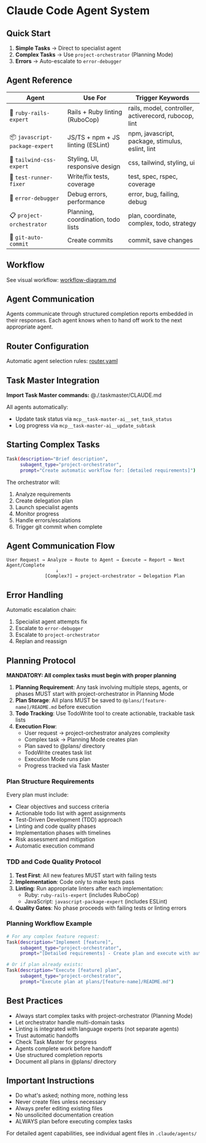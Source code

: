 # Claude Code Agent System

## Quick Start

1. **Simple Tasks** → Direct to specialist agent
2. **Complex Tasks** → Use `project-orchestrator` (Planning Mode)
3. **Errors** → Auto-escalate to `error-debugger`

## Agent Reference

| Agent | Use For | Trigger Keywords |
|-------|---------|------------------|
| 🚂 `ruby-rails-expert` | Rails + Ruby linting (RuboCop) | rails, model, controller, activerecord, rubocop, lint |
| 📦 `javascript-package-expert` | JS/TS + npm + JS linting (ESLint) | npm, javascript, package, stimulus, eslint, lint |
| 🎨 `tailwind-css-expert` | Styling, UI, responsive design | css, tailwind, styling, ui |
| 🧪 `test-runner-fixer` | Write/fix tests, coverage | test, spec, rspec, coverage |
| 🐛 `error-debugger` | Debug errors, performance | error, bug, failing, debug |
| 📋 `project-orchestrator` | Planning, coordination, todo lists | plan, coordinate, complex, todo, strategy |
| 🔀 `git-auto-commit` | Create commits | commit, save changes |

## Workflow

See visual workflow: [workflow-diagram.md](.claude/workflow-diagram.md)

## Agent Communication

Agents communicate through structured completion reports embedded in their responses. Each agent knows when to hand off work to the next appropriate agent.

## Router Configuration

Automatic agent selection rules: [router.yaml](.claude/router.yaml)

## Task Master Integration

**Import Task Master commands:**
@./.taskmaster/CLAUDE.md

All agents automatically:
- Update task status via `mcp__task-master-ai__set_task_status`
- Log progress via `mcp__task-master-ai__update_subtask`

## Starting Complex Tasks

```bash
Task(description="Brief description",
     subagent_type="project-orchestrator", 
     prompt="Create automatic workflow for: [detailed requirements]")
```

The orchestrator will:
1. Analyze requirements
2. Create delegation plan
3. Launch specialist agents
4. Monitor progress
5. Handle errors/escalations
6. Trigger git commit when complete

## Agent Communication Flow

```
User Request → Analyze → Route to Agent → Execute → Report → Next Agent/Complete
                  ↓
              [Complex?] → project-orchestrator → Delegation Plan
```

## Error Handling

Automatic escalation chain:
1. Specialist agent attempts fix
2. Escalate to `error-debugger`
3. Escalate to `project-orchestrator`
4. Replan and reassign

## Planning Protocol

**MANDATORY: All complex tasks must begin with proper planning**

1. **Planning Requirement**: Any task involving multiple steps, agents, or phases MUST start with project-orchestrator in Planning Mode
2. **Plan Storage**: All plans MUST be saved to `@plans/[feature-name]/README.md` before execution
3. **Todo Tracking**: Use TodoWrite tool to create actionable, trackable task lists
4. **Execution Flow**: 
   - User request → project-orchestrator analyzes complexity
   - Complex task → Planning Mode creates plan
   - Plan saved to @plans/ directory
   - TodoWrite creates task list
   - Execution Mode runs plan
   - Progress tracked via Task Master

### Plan Structure Requirements

Every plan must include:
- Clear objectives and success criteria
- Actionable todo list with agent assignments
- Test-Driven Development (TDD) approach
- Linting and code quality phases
- Implementation phases with timelines
- Risk assessment and mitigation
- Automatic execution command

### TDD and Code Quality Protocol

1. **Test First**: All new features MUST start with failing tests
2. **Implementation**: Code only to make tests pass
3. **Linting**: Run appropriate linters after each implementation:
   - Ruby: `ruby-rails-expert` (includes RuboCop)
   - JavaScript: `javascript-package-expert` (includes ESLint)
4. **Quality Gates**: No phase proceeds with failing tests or linting errors

### Planning Workflow Example

```bash
# For any complex feature request:
Task(description="Implement [feature]",
     subagent_type="project-orchestrator",
     prompt="[Detailed requirements] - Create plan and execute with automatic handoffs")

# Or if plan already exists:
Task(description="Execute [feature] plan",
     subagent_type="project-orchestrator", 
     prompt="Execute plan at plans/[feature-name]/README.md")
```

## Best Practices

- Always start complex tasks with project-orchestrator (Planning Mode)
- Let orchestrator handle multi-domain tasks
- Linting is integrated with language experts (not separate agents)
- Trust automatic handoffs
- Check Task Master for progress
- Agents complete work before handoff
- Use structured completion reports
- Document all plans in @plans/ directory

## Important Instructions

- Do what's asked; nothing more, nothing less
- Never create files unless necessary
- Always prefer editing existing files
- No unsolicited documentation creation
- ALWAYS plan before executing complex tasks

For detailed agent capabilities, see individual agent files in `.claude/agents/`